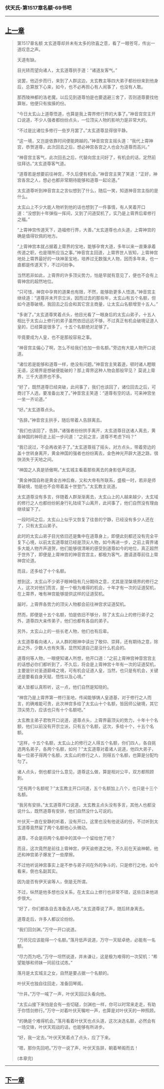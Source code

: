 ### 伏天氏-第1517章名额-69书吧

--------
[上一章](./82730ddca8a244b698974f8bd7c479f6.md)
--------


>
>
>
>第1517章名额
>太玄道尊却并未有太多的欣喜之意，看了一眼苍穹，传出一道叹息之声。
>
>天道有缺。
>
>目光转而望向诸人，太玄道尊拱手道：“诸道友客气。”
>
>说罢，他迈步而行，来到了人群这边，太玄教主等四大弟子都纷纷来到他身后，总算放下心来，如今，也不必再担心有人闹事了，也没有人敢。
>
>那西陵神都的洛老魔，以后见到道尊怕是也要退避三舍了，否则道尊要找他算账，他便只有挨揍的份。
>
>“今日太玄山上道尊悟道，也算是我上霄界修行界的大事了。”神音宫宫主开口说道，不少人强者都纷纷点头，一位顶尖人物的影响力是非常大的。
>
>“不过是比诸位多修行一些岁月罢了。”太玄道尊显得很平静。
>
>“这一境，又岂是依靠时间便能跨越的。”神音宫宫主摇头道：“我代上霄神宫，恭贺道尊，此次回去之后，想必神宫各宫之人也会为道尊而高兴。”
>
>“神音宫主客气，此次回去之后，代替向宫主问好了，有机会的话，定然前往拜访。”太玄道尊客气道。
>
>“道尊若是想要前往神宫，不久后便有机会。”神音宫主笑了笑道：“正好，神宫各宫之人，想必也都非常期待能够和道尊一起论道。”
>
>太玄道尊听到神音宫主之言似想到了什么，随后一笑，知道神音宫主指的是什么。
>
>太玄山上不少大能人物听到他的话也想到了一件事情，有人笑着开口道：“没想到十年弹指一挥间，又到了问道契机了，实乃是上霄界后辈修行之福。”
>
>“上霄神宫传道天下，造福修行界，大善。”太玄道尊也点头道，上霄神宫的确是值得钦佩的地方。
>
>“上霄神宫本就占据着上霄界的宝地，能够孕育大道，多年以来一直秉承着传道之职，也是理所应当之事。”神音宫主回道，上霄界世人皆知，上霄神宫地处上霄界最好的一块神圣宝地，培养过无数强大人物，因而多年来，也一直都是传道天下，不过问纷争。
>
>当然若非如此，上霄界的许多顶尖势力，怕是早就有意见了，便也不会有上霄神宫的超然地位。
>
>“只可惜，神宫中孕育的道果也有限，不然，能够助更多人悟道。”神音宫主继续道：“道尊并未开宗立派，因而过去的那些年，太玄山有五个名额，但如今道尊破境，我回去之后会和其它宫主商量，让太玄山名额增至十五人。”
>
>“多谢了。”太玄道尊笑着点头，他目光看了一眼身后的太玄山弟子，十五人相比于太玄山上修行的弟子虽然依旧远远不够，不过真正有机会破境证道人皇的，已经算是很多了，十五个名额绝对足够了。
>
>毕竟要成为人皇，也不是那般容易之事。
>
>“神音宫主偏心了啊，怎么不给我们也加一些名额。”旁边有大能人物开口说道。
>
>“诸位若是能够和道尊一样，绝没有问题。”神音宫主笑着道，顿时诸人瞪眼无语，这境界是想破便能破的？那上霄界这种人物会那般罕见？
>莫说上霄界，三千大道界也不多。
>
>“好了，既然道尊已经突破，此间事了，我们也该回了，诸位回去之后，可商讨下人选，要准备出发了。”神音宫主笑道：“道尊有空的话，可来神宫坐一坐一齐论道。”
>
>“好。”太玄道尊点头。
>
>“告辞。”神音宫主拱手，随后带着人告辞离去。
>
>“我们也该回了，告辞。”诸强者纷纷拱手离开，太玄道尊目送诸人离去，黄金神国的神将走上前一步问道：“之前之言，道尊不考虑下吗？”
>
>“我已说过，不会再收弟子了。”太玄道尊摇了摇头，对方点头，带着旁边的盖十世转身离开，黄金神国的强者也纷纷离去，金色神光开辟大道之路，很快消失于天地之间。
>
>“神国之人真是骄傲啊。”太玄城主看着那些离去的身影低声说道。
>
>“黄金神国自称是黄金古神后裔，又和大帝有所联系，盛极一时，若非是师尊破境，怕是也不会带着盖十世登门。”太玄教主说道。
>
>太玄道尊没有多言，伴随着人群渐渐离去，太玄山上的人越来越少，太玄域的修行之人也都纷纷躬身行礼陆续下山离开，此间事了，他们自然没有理由继续留下了。
>
>一段时间之后，太玄山上似乎又恢复了往昔的宁静，已经没有多少人还在了，只有太玄山弟子。
>
>此时的太玄山弟子目光依旧还是集中在道尊身上，即便此刻都还没有完全平复下心境，以前太玄道尊就已经是顶尖人物，如今再进一步，之前上霄界诸多大能人物齐声道贺，他们能够很清晰的感受到道尊如今的地位，真正超然于世外了，即便是上霄神宫的神音宫宫主，都极为客气，邀请道尊前往上霄神宫论道。
>
>而且，还多给了十个名额。
>
>想到这，太玄山不少弟子眼神隐有几分期待之意，尤其是涅槃境界的修行之人，这次对他们而言，是一个极为难得的机会，十年才有一次的证道契机，在上霄界，唯有神宫能够提供这样的证道契机。
>
>届时，上霄界各势力的顶尖人物都会前往神宫求证道契机。
>
>然而，即便是十五个名额，怕是依旧不够分，除了太玄山上的修行弟子之外，道尊四大亲传弟子，他们也都有各自的弟子。
>
>另外，太玄山上的一些长老人物，他们也有后辈。
>
>太玄道尊看向诸人，从人群的眼神中读出了敬仰、崇拜，还有期待之意，除此之外，少数人也有失落，显然知道自己是没什么机会的。
>
>道尊何等人物，一眼便知诸人所想，他开口道：“之前上霄神宫神音宫宫主的话想必你们都听到了，不久后，将会是上霄神宫十年有一次的证道契机，主要是针对圣道巅峰之境，可有机会证道人皇，当然，也只是有机会，关键还是要看自身天赋、悟性以及心境。”
>
>诸人皆都认真聆听，这一点，他们自然是知晓的。
>
>“神宫乃是上霄界第一修行圣地，传闻能够铸人皇道基，对于修行之人而言，的确难能可贵，此次神宫多给了太玄山十个名额，皆因师公破境，其它顶尖势力，应该也只有十个名额吧。”
>
>太玄教主弟子君牧开口说道，道尊点头，上霄界最顶尖的势力，十年十个名额，他们以前没有开宗立派，只有五个名额，这次，多给十个，十五个名额。
>
>“这样，十五个名额，太玄山上的修行之人得五个名额，你们四人，各自挑选两名弟子，各两个名额，如何？”太玄道尊对着诸人说道，他四大弟子，每一位弟子得两个名额，太玄山的修行之人，则得五个名额，也算是分配均匀了。
>
>诸人点头，倒也都没什么意见，道尊这么做，算是相对公平，双方都照顾到。
>
>“还有两个名额呢？”太玄教主开口问道，五个名额加上八个，也只是十三个名额。
>
>“我另有安排。”太玄道尊开口说道，太玄教主点头没有多言，其他人也都没说什么，既然道尊有安排，他们自然没什么可说的。
>
>叶伏天一直在安静的听着，没有开口，这里也没有他说话的份，不过听到太玄道尊竟然留了两个名额他心头微动。
>
>道尊，不会是将两个名额中的其中一个留给他了吧？
>
>而且，这次竟然是前往上霄神宫，伊天谕修道之地，不久前在天谕神朝，他还和神宫弟子爆发了一些摩擦。
>
>不过他听说神宫事实上是不参与弟子间在外的争斗的，只是修行之地，如今看来，倒也名副其实。
>
>因为是否有伊天谕等人，倒是无所谓。
>
>不过，纵然是他多想也没关系，在太玄山上修行也非常不错，这些日来他进步很大。
>
>“好了，你们都各自去准备选人吧。”太玄道尊说了声，随后转身离去。
>
>道尊走后，许多人都议论纷纷。
>
>“我们回剑渊。”万守一开口说道。
>
>“万师兄应该能得一个名额。”落月低声说道，万守一天赋卓绝，必能有一名额。
>
>“尽力而为吧。”万守一坦然说道，并未谦让，这是极为难得的一次契机：“希望能够和师妹一同前往试炼。”
>
>落月是太玄城主之女，自然是要占据一个名额的。
>
>叶伏天也独自往回走，准备回琴阁。
>
>“什井。”万守一喊了一声，叶伏天回过头看向他。
>
>“太玄山接下来怕是会有一些切磋，剑渊也一样，你可以时常来走走，有助于你悟剑修行。”万守一对着叶伏天嘱咐一声，也算是对叶伏天的一种照顾。
>
>“的确是个难得机会。”落月看着叶伏天也点头道，这次决选名额，必然会有一场交锋，叶伏天观战的话，也能够有所进步。
>
>“好，我一定去。”叶伏天笑着点了点头，应了下来。
>
>“嗯，那你先回吧。”万守一说了声，叶伏天告辞，朝着琴阁而去！
>
>(本章完)
>
>

--------
[下一章](./7caaf8948899f80d1c0209e0de03c532.md)
--------

